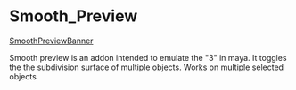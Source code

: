 # Smooth_Preview

[SmoothPreviewBanner](https://user-images.githubusercontent.com/79613445/209096494-ff4888e1-6f42-4fef-ad27-4c76354d04f3.jpg)

Smooth preview is an addon intended to emulate the "3" in maya. It toggles the the subdivision surface of multiple objects. Works on multiple selected objects
